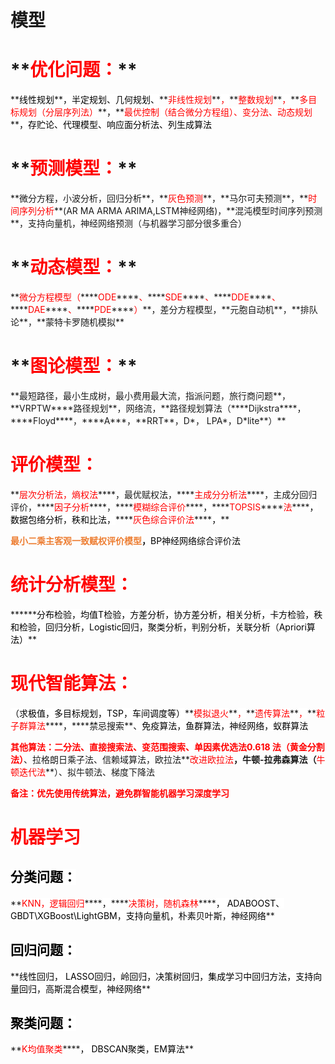 # 模型
<h1 id="fpOgV">**<font style="color:red;">优化问题：</font>**</h1>
**<font style="color:black;background-color:#FFFFFF;">线性规划</font>**<font style="color:black;background-color:#FFFFFF;">，半定规划、几何规划、</font>**<font style="color:red;background-color:#FFFFFF;">非线性规划</font>**<font style="color:red;background-color:#FFFFFF;">，</font>**<font style="color:red;background-color:#FFFFFF;">整数规划</font>**<font style="color:red;background-color:#FFFFFF;">，</font>**<font style="color:red;background-color:#FFFFFF;">多目标规划（分层序列法）</font>**<font style="color:black;background-color:#FFFFFF;">，</font>**<font style="color:red;background-color:#FFFFFF;">最优控制（结合微分方程组）、变分法、动态规划</font>**<font style="color:black;background-color:#FFFFFF;">，存贮论、代理模型、响应面分析法、列生成算法</font>

<h1 id="iCwUY">**<font style="color:red;">预测模型：</font>**</h1>
**微分方程，小波分析，回归分析**，**<font style="color:red;">灰色预测</font>**，**马尔可夫预测**，**<font style="color:red;">时间序列分析</font>**(AR MA ARMA ARIMA,LSTM神经网络)，**混沌模型时间序列预测**，支持向量机，神经网络预测（与机器学习部分很多重合）

<h1 id="ih46c">**<font style="color:red;">动态模型：</font>**</h1>
**<font style="color:red;">微分方程模型（</font>****<font style="color:red;">ODE</font>****<font style="color:red;">、</font>****<font style="color:red;">SDE</font>****<font style="color:red;">、</font>****<font style="color:red;">DDE</font>****<font style="color:red;">、</font>****<font style="color:red;">DAE</font>****<font style="color:red;">、</font>****<font style="color:red;">PDE</font>****<font style="color:red;">）</font>**，差分方程模型，**元胞自动机**，**排队论**，**蒙特卡罗随机模拟**

<h1 id="BUmTo">**<font style="color:red;">图论模型：</font>**</h1>
**最短路径，最小生成树，最小费用最大流，指派问题，旅行商问题**，**VRPTW****路径规划**，网络流，**路径规划算法（****Dijkstra****，****Floyd****，****A***，**RRT**，D*， LPA*，D*lite**）**

<h1 id="tCFd9"><font style="color:red;">评价模型：</font></h1>
**<font style="color:red;">层次分析法，熵权法</font>****，最优赋权法，****<font style="color:red;">主成分分析法</font>****，主成分回归评价，****<font style="color:red;">因子分析</font>****，****<font style="color:red;background-color:#FFFFFF;">模糊综合评价</font>****<font style="color:black;background-color:#FFFFFF;">，</font>****<font style="color:red;background-color:#FFFFFF;">TOPSIS</font>****<font style="color:red;background-color:#FFFFFF;">法</font>****<font style="color:black;background-color:#FFFFFF;">，数据包络分析，秩和比法，</font>****<font style="color:red;background-color:#FFFFFF;">灰色综合评价法</font>****<font style="color:black;background-color:#FFFFFF;">，</font>**

******<font style="color:#ed7d31;">最小二乘主客观一致赋权评价模型</font>****，**<font style="color:black;background-color:#FFFFFF;">BP</font><font style="color:black;background-color:#FFFFFF;">神经网络综合评价法</font>

<h1 id="E0M9z"><font style="color:red;">统计分析模型：</font></h1>
******<font style="color:black;background-color:#FFFFFF;">分布检验，均值T检验，方差分析，协方差分析，相关分析，卡方检验，秩和检验，回归分析，Logistic回归，聚类分析，判别分析，关联分析（Apriori算法）</font>**

<h1 id="cFKoG"><font style="color:red;">现代智能算法：</font></h1>
<font style="color:black;background-color:#FFFFFF;">（求极值，多目标规划，TSP，车间调度等）</font>**<font style="color:red;background-color:#FFFFFF;">模拟退火</font>**<font style="color:red;background-color:#FFFFFF;">，</font>**<font style="color:red;background-color:#FFFFFF;">遗传算法</font>**<font style="color:red;background-color:#FFFFFF;">，</font>**<font style="color:red;background-color:#FFFFFF;">粒子群算法</font>****<font style="color:black;background-color:#FFFFFF;">，</font>****<font style="color:#121212;background-color:#FFFFFF;">禁忌搜索</font>**<font style="color:#121212;background-color:#FFFFFF;">、</font><font style="color:black;background-color:#FFFFFF;">免疫算法，鱼群算法，神经网络，蚁群算法</font>

**<font style="color:red;background-color:#FFFFFF;">其他算法</font>****<font style="color:red;background-color:#FFFFFF;">：二分法、直接搜索法、变范围搜索、</font>****<font style="color:red;">单因素优选法</font>****<font style="color:red;">0.618 </font>****<font style="color:red;">法（黄金分割法）</font>**、拉格朗日乘子法、信赖域算法，欧拉法\**<font style="color:red;">改进欧拉法</font>**，牛顿-拉弗森算法（**<font style="color:red;">牛顿迭代法</font>**）、拟牛顿法、梯度下降法

**<font style="color:red;">备注：优先使用传统算法，避免群智能机器学习深度学习</font>**

**<font style="color:red;"></font>**

<h1 id="KdlmG"><font style="color:red;background-color:#FFFFFF;">机器学习</font></h1>
<h2 id="ruQEp"><font style="color:black;background-color:#FFFFFF;">分类问题：</font></h2>
**<font style="color:red;background-color:#FFFFFF;">KNN，逻辑回归</font>****<font style="color:black;background-color:#FFFFFF;">，</font>****<font style="color:red;background-color:#FFFFFF;">决策树，随机森林</font>****<font style="color:black;background-color:#FFFFFF;">， ADABOOST、GBDT\XGBoost\LightGBM，支持向量机，朴素贝叶斯，神经网络</font>**

<h2 id="xXkMe"><font style="color:black;background-color:#FFFFFF;">回归问题：</font></h2>
**<font style="color:black;background-color:#FFFFFF;">线性回归， LASSO回归，岭回归，决策树回归，集成学习中回归方法，支持向量回归，高斯混合模型，神经网络</font>**

<h2 id="gNfnk"><font style="color:black;background-color:#FFFFFF;">聚类问题：</font></h2>
**<font style="color:red;background-color:#FFFFFF;">K均值聚类</font>****<font style="color:black;background-color:#FFFFFF;">， DBSCAN聚类，EM算法</font>**


